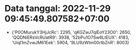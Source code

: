# Data tanggal: 2022-11-29 09:45:49.807582+07:00

* {'P0OMurukY3HjJcRc': 2295, 'qKGZwJ7qlEoY23O0': 2650, 'QQDNiERsVcRUatR9': 3938, '52bPu1O7Sw6LtEUX': 4183, 'UiqI1mZvwJM61Eek': 5904, '9LU9zWtm00rtbZnR': 8003}
